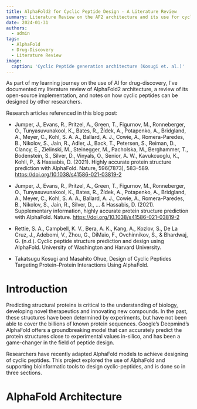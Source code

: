 ```yaml
---
title: AlphaFold2 for Cyclic Peptide Design - A Literature Review
summary: Literature Review on the AF2 architecture and its use for cyclic peptide design
date: 2024-01-31
authors:
  - admin
tags:
  - AlphaFold
  - Drug-Discovery
  - Literature Review
image:
  caption: 'Cyclic Peptide generation architecture (Kosugi et. al.)'
---
```


As part of my learning journey on the use of AI for drug-discovery, I've documented my literature review of AlphaFold2 architecture, a review of its open-source implementation, and notes on how cyclic peptides can be designed by other researchers.

Research articles referenced in this blog post:
- Jumper, J., Evans, R., Pritzel, A., Green, T., Figurnov, M., Ronneberger, O., Tunyasuvunakool, K., Bates, R., Žídek, A., Potapenko, A., Bridgland, A., Meyer, C., Kohl, S. A. A., Ballard, A. J., Cowie, A., Romera-Paredes, B., Nikolov, S., Jain, R., Adler, J., Back, T., Petersen, S., Reiman, D., Clancy, E., Zielinski, M., Steinegger, M., Pacholska, M., Berghammer, T., Bodenstein, S., Silver, D., Vinyals, O., Senior, A. W., Kavukcuoglu, K., Kohli, P., & Hassabis, D. (2021). Highly accurate protein structure prediction with AlphaFold. Nature, 596(7873), 583–589. https://doi.org/10.1038/s41586-021-03819-2

- Jumper, J., Evans, R., Pritzel, A., Green, T., Figurnov, M., Ronneberger, O., Tunyasuvunakool, K., Bates, R., Žídek, A., Potapenko, A., Bridgland, A., Meyer, C., Kohl, S. A. A., Ballard, A. J., Cowie, A., Romera-Paredes, B., Nikolov, S., Jain, R., Silver, D., ... & Hassabis, D. (2021). Supplementary information, highly accurate protein structure prediction with AlphaFold. Nature. https://doi.org/10.1038/s41586-021-03819-2


- Rettie, S. A., Campbell, K. V., Bera, A. K., Kang, A., Kozlov, S., De La Cruz, J., Adebomi, V., Zhou, G., DiMaio, F., Ovchinnikov, S., & Bhardwaj, G. (n.d.). Cyclic peptide structure prediction and design using AlphaFold. University of Washington and Harvard University.


- Takatsugu Kosugi and Masahito Ohue, Design of Cyclic Peptides Targeting Protein–Protein Interactions Using AlphaFold. 


# Introduction
Predicting structural proteins is critical to the understanding of biology, developing novel therapeutics and innovating new compounds. In the past, these structures have been determined by experiments, but have not been able to cover the billions of known protein sequences. Google’s Deepmind’s AlphaFold offers a groundbreaking model that can accurately predict the protein structures close to experimental values in-silico, and has been a game-changer in the field of peptide design.

Researchers have recently adapted AlphaFold models to achieve designing of cyclic peptides. This project explored the use of AlphaFold and supporting bioinformatic tools to design cyclic-peptides, and is done so in three sections.

# AlphaFold Architecture
